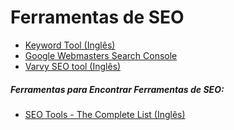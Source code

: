 # Ferramentas de SEO

* [Keyword Tool (Inglês)](http://keywordtool.io/)
* [Google Webmasters Search Console](https://www.google.com/webmasters/)
* [Varvy SEO tool (Inglês)](https://varvy.com/tools/)

##### Ferramentas para Encontrar Ferramentas de SEO:

* [SEO Tools - The Complete List (Inglês)](http://backlinko.com/seo-tool)
